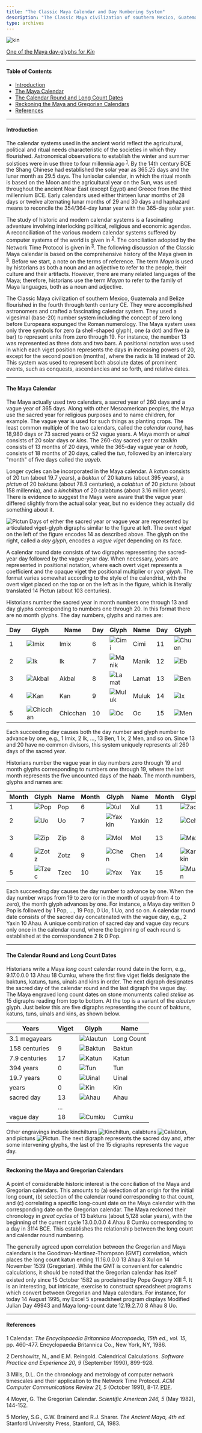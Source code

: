 ```yaml
---
title: "The Classic Maya Calendar and Day Numbering System"
description: "The Classic Maya civilization of southern Mexico, Guatemala, and Belize flourished in the fourth through tenth century CE. They were accomplished astronomers and crafted a fascinating calendar system. They used a base-20 number system which included the concept of zero."
type: archives
---
```


![kin](/documentation/pic/kin1.gif)

[One of the Maya day-glyphs for _Kin_](/reflib/pictures/)

* * *

#### Table of Contents

*  [Introduction](/reflib/maya/#introduction)
*  [The Maya Calendar](/reflib/maya/#the-maya-calendar)
*  [The Calendar Round and Long Count Dates](/reflib/maya/#the-calendar-round-and-long-count-dates)
*  [Reckoning the Maya and Gregorian Calendars](/reflib/maya/#reckoning-the-maya-and-gregorian-calendars)
*  [References](/reflib/maya/#references)

* * *

#### Introduction

The calendar systems used in the ancient world reflect the agricultural, political and ritual needs characteristic of the societies in which they flourished. Astronomical observations to establish the winter and summer solstices were in use three to four millennia ago <sup>[1](#myfootnote1)</sup>. By the 14th century BCE the Shang Chinese had established the solar year as 365.25 days and the lunar month as 29.5 days. The lunisolar calendar, in which the ritual month is based on the Moon and the agricultural year on the Sun, was used throughout the ancient Near East (except Egypt) and Greece from the third millennium BCE. Early calendars used either thirteen lunar months of 28 days or twelve alternating lunar months of 29 and 30 days and haphazard means to reconcile the 354/364-day lunar year with the 365-day solar year.

The study of historic and modern calendar systems is a fascinating adventure involving interlocking political, religious and economic agendas. A reconciliation of the various modern calendar systems suffered by computer systems of the world is given in <sup>[2](#myfootnote2)</sup>. The conciliation adopted by the Network Time Protocol is given in <sup>[3](#myfootnote3)</sup>. The following discussion of the Classic Maya calendar is based on the comprehensive history of the Maya given in <sup>[5](#myfootnote5)</sup>. Before we start, a note on the terms of reference. The term _Maya_ is used by historians as both a noun and an adjective to refer to the people, their culture and their artifacts. However, there are many related languages of the Maya; therefore, historians use the term _Mayan_ to refer to the family of Maya languages, both as a noun and adjective.

The Classic Maya civilization of southern Mexico, Guatemala and Belize flourished in the fourth through tenth century CE. They were accomplished astronomers and crafted a fascinating calendar system. They used a vigesimal (base-20) number system including the concept of zero long before Europeans expunged the Roman numerology. The Maya system uses only three symbols for zero (a shell-shaped glyph), one (a dot) and five (a bar) to represent units from zero through 19. For instance, the number 13 was represented as three dots and two bars. A positional notation was used in which each viget position represents the days in increasing powers of 20, except for the second position (months), where the radix is 18 instead of 20. This system was used to represent both absolute dates of prominent events, such as conquests, ascendancies and so forth, and relative dates.

* * *

#### The Maya Calendar

The Maya actually used two calendars, a sacred year of 260 days and a vague year of 365 days. Along with other Mesoamerican peoples, the Maya use the sacred year for religious purposes and to name children, for example. The vague year is used for such things as planting crops. The least common multiple of the two calendars, called the _calendar round_, has 18,980 days or 73 sacred years or 52 vague years. A Maya month or _uinal_ consists of 20 solar days or _kins_. The 260-day sacred year or _tzolkin_ consists of 13 months of 20 days, while the 365-day vague year or _haab_, consists of 18 months of 20 days, called the _tun_, followed by an intercalary "month" of five days called the _uayeb_.

Longer cycles can be incorporated in the Maya calendar. A _katun_ consists of 20 tun (about 19.7 years), a _baktun_ of 20 katuns (about 395 years), a _pictun_ of 20 baktuns (about 78.9 centuries), a _calabtun_ of 20 pictuns (about 158 millennia), and a _kinchiltun_ of 20 calabtuns (about 3.16 million years). There is evidence to suggest the Maya were aware that the vague year differed slightly from the actual solar year, but no evidence they actually did something about it.

![Pictun](/documentation/pic/pictun.gif) Days of either the sacred year or vague year are represented by articulated viget-glyph digraphs similar to the figure at left. The _overt viget_ on the left of the figure encodes 14 as described above. The glyph on the right, called a _day glyph_, encodes a _vague viget_ depending on its face.

A calendar round date consists of two digraphs representing the sacred-year day followed by the vague-year day. When necessary, years are represented in positional notation, where each overt viget represents a coefficient and the opaque viget the positional multiplier or _year glyph_. The format varies somewhat according to the style of the calendrist, with the overt viget placed on the top or on the left as in the figure, which is literally translated 14 Pictun (about 103 centuries).

Historians number the sacred year in month numbers one through 13 and day glyphs corresponding to numbers one through 20. In this format there are no month glyphs. The day numbers, glyphs and names are:

| Day | Glyph | Name | Day | Glyph | Name | Day | Glyph | Name | Day | Glyph | Name |
| ----- | ----- | ----- | ----- | ----- | ----- | ----- | ----- | ----- | ----- | ----- | ----- |
| 1 | ![Imix](/reflib/maya/day1_imix.gif) | Imix | 6 | ![Cimi](/reflib/maya/day6_cimi.gif) | Cimi | 11 | ![Chuen](/reflib/maya/day11_chuen.gif) | Chuen | 16 | ![Cib](/reflib/maya/day16_cib.gif) | Cib |
| 2 | ![Ik](/reflib/maya/day2_ik.gif) | Ik | 7 | ![Manik](/reflib/maya/day7_manik.gif) | Manik | 12 | ![Eb](/reflib/maya/day12_eb.gif) | Eb | 17 | ![Caban](/reflib/maya/day17_caban.gif) | Caban |
| 3 | ![Akbal](/reflib/maya/day3_akbal.gif) | Akbal | 8 | ![Lamat](/reflib/maya/day8_lamat.gif) | Lamat | 13 | ![Ben](/reflib/maya/day13_ben.gif) | Ben | 18 | ![Etznab](/reflib/maya/day18_etznab.gif) | Etznab |
| 4 | ![Kan](/reflib/maya/day4_kan.gif) | Kan | 9 | ![Muluk](/reflib/maya/day9_muluk.gif) | Muluk | 14 | ![Ix](/reflib/maya/day14_ix.gif) | Ix | 19 | ![Cauac](/reflib/maya/day19_cauac.gif) | Cauac |
| 5 | ![Chicchan](/reflib/maya/day5_chicchan.gif) | Chicchan | 10 | ![Oc](/reflib/maya/day10_oc.gif) | Oc | 15 | ![Men](/reflib/maya/day15_men.gif) | Men |  20 | ![Ahau](/reflib/maya/day20_ahau.gif) | Ahau |

Each succeeding day causes both the day number and glyph number to advance by one, e.g., 1 Imix, 2 Ik, ..., 13 Ben, 1 Ix, 2 Men, and so on. Since 13 and 20 have no common divisors, this system uniquely represents all 260 days of the sacred year.

Historians number the vague year in day numbers zero through 19 and month glyphs corresponding to numbers one through 19, where the last month represents the five uncounted days of the haab. The month numbers, glyphs and names are:

| Month | Glyph | Name | Month | Glyph | Name | Month | Glyph | Name | Month | Glyph | Name |
| ----- | ----- | ----- | ----- | ----- | ----- | ----- | ----- | ----- | ----- | ----- | ----- |
| 1 | ![Pop](/reflib/maya/month1_pop.gif) | Pop | 6 | ![Xul](/reflib/maya/month6_xul.gif) | Xul | 11 | ![Zac](/reflib/maya/month11_zac.gif) | Zac | 16 | ![Pax](/reflib/maya/month16_pax.gif) | Pax |
| 2 | ![Uo](/reflib/maya/month2_uo.gif) | Uo | 7 | ![Yaxkin](/reflib/maya/month7_yaxkin.gif) | Yaxkin | 12 | ![Ceh](/reflib/maya/month12_ceh.gif) | Ceh | 17 | ![Kayab](/reflib/maya/day17_caban.gif) | Kayab |
| 3 | ![Zip](/reflib/maya/month3_zip.gif) | Zip | 8 | ![Mol](/reflib/maya/month8_mol.gif) | Mol |  13 | ![Max](/reflib/maya/month13_mac.gif) | Mac | 18 | ![Cumku](/reflib/maya/month18_cumku.gif) | Cumku |
| 4 | ![Zotz](/reflib/maya/month4_zotz.gif) | Zotz | 9 | ![Chen](/reflib/maya/month9_chen.gif) | Chen | 14 | ![Kankin](/reflib/maya/month14_kankin.gif) | Kankin | 19 | ![Uayeb](/reflib/maya/day19_cauac.gif) | Uayeb |
| 5 | ![Tzec](/reflib/maya/month5_tzec.gif) | Tzec | 10 | ![Yax](/reflib/maya/month10_yax.gif) | Yax | 15 | ![Muan](/reflib/maya/month15_muan.gif) | Muan | | | |

Each succeeding day causes the day number to advance by one. When the day number wraps from 19 to zero (or in the month of _uayeb_ from 4 to zero), the month glyph advances by one. For instance, a Maya day written 0 Pop is followed by 1 Pop, ..., 19 Pop, 0 Uo, 1 Uo, and so on. A calendar round date consists of the sacred day concatenated with the vague day, e.g., 2 Yaxin 10 Ahau. A unique combination of sacred day and vague day recurs only once in the calendar round, where the beginning of each round is established at the correspondence 2 Ik 0 Pop.

* * *

#### The Calendar Round and Long Count Dates

Historians write a Maya _long count_ calendar round date in the form, e.g., 9.17.0.0.0 13 Ahau 18 Cumku, where the first five viget fields designate the baktuns, katuns, tuns, uinals and kins in order. The next digraph designates the sacred day of the calendar round and the last digraph the vague day. The Maya engraved long count dates on stone monuments called _stellae_ as 15 digraphs reading from top to bottom. At the top is a variant of the _alautun_ glyph. Just below this are five digraphs representing the count of baktuns, katuns, tuns, uinals and kins, as shown below.

| Years | Viget | Glyph |Name |
| ----- | ----- | ----- | ----- |
| 3.1 megayears | | ![Alautun](/reflib/maya/alautun1.gif) | Long Count |
|  158 centuries | 9 | ![Baktun](/reflib/maya/baktun.gif) | Baktun |
| 7.9 centuries | 17 | ![Katun](/reflib/maya/katun.gif) | Katun |
| 394 years | 0 | ![Tun](/reflib/maya/tun.gif) | Tun |
| 19.7 years | 0 | ![Uinal](/reflib/maya/uinal.gif) | Uinal |
| years | 0 | ![Kin](/reflib/maya/kin.gif) | Kin |
| sacred day | 13 | ![Ahau](/reflib/maya/day20_ahau.gif) | Ahau |
| | ... | |
| vague day | 18 | ![Cumku](/reflib/maya/month18_cumku.gif) | Cumku |

Other engravings include kinchiltuns ![Kinchiltun](/documentation/pic/kinchiltun.gif), calabtuns ![Calabtun](/documentation/pic/calabtun.gif), and pictuns ![Pictun](/documentation/pic/pictun.gif). The next digraph represents the sacred day and, after some intervening glyphs, the last of the 15 digraphs represents the vague day.

* * *

#### Reckoning the Maya and Gregorian Calendars

A point of considerable historic interest is the conciliation of the Maya and Gregorian calendars. This amounts to (a) selection of an origin for the initial long count, (b) selection of the calendar round corresponding to that count, and (c) correlating a specific long-count date on the Maya calendar with the corresponding date on the Gregorian calendar. The Maya reckoned their chronology in _great cycles_ of 13 baktuns (about 5,128 solar years), with the beginning of the current cycle 13.0.0.0.0 4 Ahau 8 Cumku corresponding to a day in 3114 BCE. This establishes the relationship between the long count and calendar round numbering.

The generally agreed upon correlation between the Gregorian and Maya calendars is the Goodman-Martinez-Thompson (GMT) correlation, which places the long count katun ending 11.16.0.0.0 13 Ahau 8 Xul on 14 November 1539 (Gregorian). While the GMT is convenient for calendric calculations, it should be noted that the Gregorian calendar has itself existed only since 15 October 1582 as proclaimed by Pope Gregory XIII <sup>[4](#myfootnote4)</sup>. It is an interesting, but intricate, exercise to construct spreadsheet programs which convert between Gregorian and Maya calendars. For instance, for today 14 August 1995, my Excel 5 spreadsheet program displays Modified Julian Day 49943 and Maya long-count date 12.19.2.7.0 8 Ahau 8 Uo.

* * *

#### References

<a name="myfootnote1">1</a>  Calendar. _The Encyclopaedia Britannica Macropaedia, 15th ed., vol. 15_, pp. 460-477. Encyclopaedia Britannica Co., New York, NY, 1986.

<a name="myfootnote2">2</a>  Dershowitz, N., and E.M. Reingold. Calendrical Calculations. _Software Practice and Experience 20, 9_ (September 1990), 899-928.

<a name="myfootnote3">3</a>  Mills, D.L. On the chronology and metrology of computer network timescales and their application to the Network Time Protocol. _ACM Computer Communications Review 21, 5_ (October 1991), 8-17. [PDF](/reflib/papers/time.pdf).

<a name="myfootnote4">4</a>  Moyer, G. The Gregorian Calendar. _Scientific American 246, 5_ (May 1982), 144-152.

<a name="myfootnote5">5</a>  Morley, S.G., G.W. Brainerd and R.J. Sharer. _The Ancient Maya, 4th ed._ Stanford University Press, Stanford, CA, 1983.